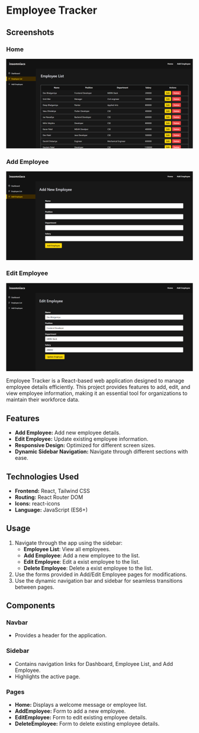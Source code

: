 # Employee Tracker

## Screenshots

### Home
![Home](https://github.com/DevBhalgamiya/EmployeeTracker/blob/main/EmployeeList.png)

### Add Employee
![Add Employee](https://github.com/DevBhalgamiya/EmployeeTracker/blob/main/AddEmployee.png)

### Edit Employee
![Edit Employee](https://github.com/DevBhalgamiya/EmployeeTracker/blob/main/UpdateEmployee.png)

Employee Tracker is a React-based web application designed to manage employee details efficiently. This project provides features to add, edit, and view employee information, making it an essential tool for organizations to maintain their workforce data.

## Features

- **Add Employee:** Add new employee details.
- **Edit Employee:** Update existing employee information.
- **Responsive Design:** Optimized for different screen sizes.
- **Dynamic Sidebar Navigation:** Navigate through different sections with ease.

## Technologies Used

- **Frontend:** React, Tailwind CSS
- **Routing:** React Router DOM
- **Icons:** react-icons
- **Language:** JavaScript (ES6+)

## Usage

1. Navigate through the app using the sidebar:
   - **Employee List**: View all employees.
   - **Add Employee**: Add a new employee to the list.
   - **Edit Employee**: Edit a exist employee to the list.
   - **Delete Employee**: Delete a exist employee to the list.
2. Use the forms provided in Add/Edit Employee pages for modifications.
3. Use the dynamic navigation bar and sidebar for seamless transitions between pages.

## Components

### Navbar
- Provides a header for the application.

### Sidebar
- Contains navigation links for Dashboard, Employee List, and Add Employee.
- Highlights the active page.

### Pages
- **Home:** Displays a welcome message or employee list.
- **AddEmployee:** Form to add a new employee.
- **EditEmployee:** Form to edit existing employee details.
- **DeleteEmployee:**  Form to delete existing employee details.
